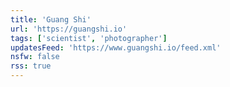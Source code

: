 ```yaml
---
title: 'Guang Shi'
url: 'https://guangshi.io'
tags: ['scientist', 'photographer']
updatesFeed: 'https://www.guangshi.io/feed.xml'
nsfw: false
rss: true
---
```

